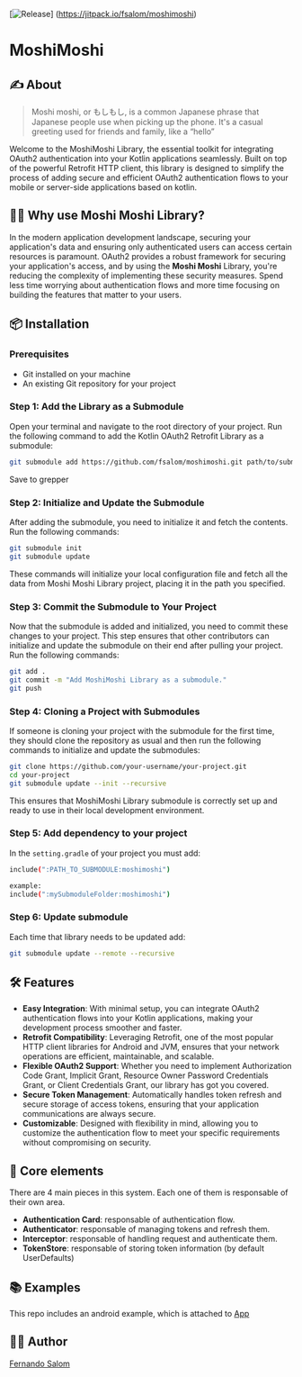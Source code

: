[![Release](https://jitpack.io/v/fsalom/moshimoshi.svg)]
(https://jitpack.io/fsalom/moshimoshi)

# MoshiMoshi

## ✍️ About
> Moshi moshi, or もしもし, is a common Japanese phrase that Japanese people use when picking up the phone. It's a casual greeting used for friends and family, like a “hello”

Welcome to the MoshiMoshi Library, the essential toolkit for integrating OAuth2 authentication into your Kotlin applications seamlessly. Built on top of the powerful Retrofit HTTP client, this library is designed to simplify the process of adding secure and efficient OAuth2 authentication flows to your mobile or server-side applications based on kotlin.

## 🤷‍♂️ Why use Moshi Moshi Library?
In the modern application development landscape, securing your application's data and ensuring only authenticated users can access certain resources is paramount. OAuth2 provides a robust framework for securing your application's access, and by using the **Moshi Moshi** Library, you're reducing the complexity of implementing these security measures. Spend less time worrying about authentication flows and more time focusing on building the features that matter to your users.

## 📦 Installation 

### Prerequisites

- Git installed on your machine
- An existing Git repository for your project

### Step 1: Add the Library as a Submodule

Open your terminal and navigate to the root directory of your project. Run the following command to add the Kotlin OAuth2 Retrofit Library as a submodule:

```bash
git submodule add https://github.com/fsalom/moshimoshi.git path/to/submodule
```
Save to grepper

### Step 2: Initialize and Update the Submodule

After adding the submodule, you need to initialize it and fetch the contents. Run the following commands:

```bash
git submodule init
git submodule update
```

These commands will initialize your local configuration file and fetch all the data from Moshi Moshi Library project, placing it in the path you specified.

### Step 3: Commit the Submodule to Your Project

Now that the submodule is added and initialized, you need to commit these changes to your project. This step ensures that other contributors can initialize and update the submodule on their end after pulling your project. Run the following commands:

```bash
git add .
git commit -m "Add MoshiMoshi Library as a submodule."
git push
```

### Step 4: Cloning a Project with Submodules

If someone is cloning your project with the submodule for the first time, they should clone the repository as usual and then run the following commands to initialize and update the submodules:

```bash
git clone https://github.com/your-username/your-project.git
cd your-project
git submodule update --init --recursive
```

This ensures that MoshiMoshi Library submodule is correctly set up and ready to use in their local development environment.

### Step 5: Add dependency to your project

In the `setting.gradle` of your project you must add:

```bash
include(":PATH_TO_SUBMODULE:moshimoshi")

example:
include(":mySubmoduleFolder:moshimoshi")
```

### Step 6: Update submodule

Each time that library needs to be updated add:

```bash
git submodule update --remote --recursive
```

## 🛠️ Features
- **Easy Integration**: With minimal setup, you can integrate OAuth2 authentication flows into your Kotlin applications, making your development process smoother and faster.
- **Retrofit Compatibility**: Leveraging Retrofit, one of the most popular HTTP client libraries for Android and JVM, ensures that your network operations are efficient, maintainable, and scalable.
- **Flexible OAuth2 Support**: Whether you need to implement Authorization Code Grant, Implicit Grant, Resource Owner Password Credentials Grant, or Client Credentials Grant, our library has got you covered.
- **Secure Token Management**: Automatically handles token refresh and secure storage of access tokens, ensuring that your application communications are always secure.
- **Customizable**: Designed with flexibility in mind, allowing you to customize the authentication flow to meet your specific requirements without compromising on security.

## 🦾 Core elements
    
There are 4 main pieces in this system. Each one of them is responsable of their own area.

- **Authentication Card**: responsable of authentication flow.
- **Authenticator**:  responsable of managing tokens and refresh them.
- **Interceptor**: responsable of handling request and authenticate them.
- **TokenStore**: responsable of storing token information (by default UserDefaults)

## 📚 Examples
This repo includes an android example, which is attached to [App](https://github.com/fsalom/moshimoshi/tree/main/app/src/main/java/com/moshimoshi/app)

## 👨‍💻 Author
[Fernando Salom](https://github.com/fsalom)
